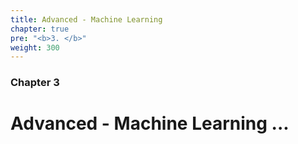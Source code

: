 ```yaml
---
title: Advanced - Machine Learning
chapter: true
pre: "<b>3. </b>"
weight: 300
---
```


### Chapter 3

# Advanced - Machine Learning ...